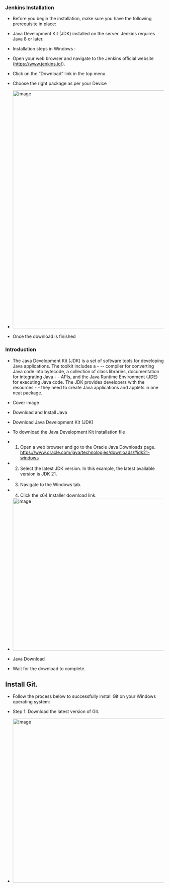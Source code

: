 ### Jenkins Installation
- Before you begin the installation, make sure you have the following prerequisite in place:

- Java Development Kit (JDK) installed on the server. Jenkins requires Java 8 or later.
- Installation steps in Windows :
- Open your web browser and navigate to the Jenkins official website (https://www.jenkins.io/).
- Click on the “Download” link in the top menu.
- Choose the right package as per your Device
- <img width="1637" height="755" alt="image" src="https://github.com/user-attachments/assets/2e7abaee-8a03-4daf-89a5-f68fe01fa308" />

- Once the download is finished


### Introduction
- The Java Development Kit (JDK) is a set of software tools for developing Java applications. The toolkit includes a - -- compiler for converting Java code into bytecode, a collection of class libraries, documentation for integrating Java - - APIs, and the Java Runtime Environment (JDE) for executing Java code. The JDK provides developers with the resources - - they need to create Java applications and applets in one neat package.

- Cover image
- Download and Install Java
- Download Java Development Kit (JDK)
- To download the Java Development Kit installation file
- 1. Open a web browser and go to the Oracle Java Downloads page. https://www.oracle.com/java/technologies/downloads/#jdk21-windows
- 2. Select the latest JDK version. In this example, the latest available version is JDK 21.
- 3. Navigate to the Windows tab.
- 4. Click the x64 Installer download link.
- <img width="1400" height="485" alt="image" src="https://github.com/user-attachments/assets/1c0e07b2-5de8-489b-ad70-5b0ba051a38d" />


- Java Download
- Wait for the download to complete.

## Install Git.

- Follow the process below to successfully install Git on your Windows operating system:

- Step 1: Download the latest version of Git.
- <img width="974" height="521" alt="image" src="https://github.com/user-attachments/assets/43fb421a-7288-4c86-a8cb-8303132c8da4" />

